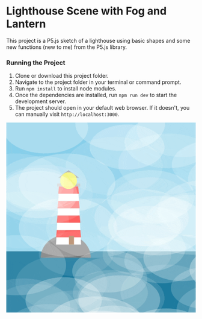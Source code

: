 # Lighthouse Scene with Fog and Lantern

This project is a P5.js sketch of a lighthouse using basic shapes and some new functions (new to me) from the P5.js library.


### Running the Project
1. Clone or download this project folder.
2. Navigate to the project folder in your terminal or command prompt.
3. Run `npm install` to install node modules.
4. Once the dependencies are installed, run `npm run dev` to start the development server.
5. The project should open in your default web browser. If it doesn't, you can manually visit `http://localhost:3000`.

![animation sample](./public/screencap.gif)


